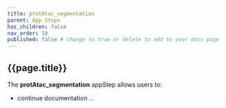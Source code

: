 ```yaml
---
title: protAtac_segmentation
parent: App Steps
has_children: false
nav_order: 10
published: false # change to true or delete to add to your docs page
---
```


## {{page.title}}

The **protAtac_segmentation** appStep allows users to:

- continue documentation ...
